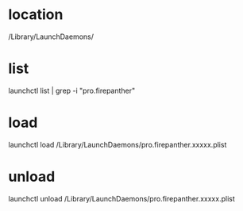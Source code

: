 # location
/Library/LaunchDaemons/

# list
launchctl list | grep -i "pro.firepanther"

# load
launchctl load /Library/LaunchDaemons/pro.firepanther.xxxxx.plist

# unload
launchctl unload /Library/LaunchDaemons/pro.firepanther.xxxxx.plist